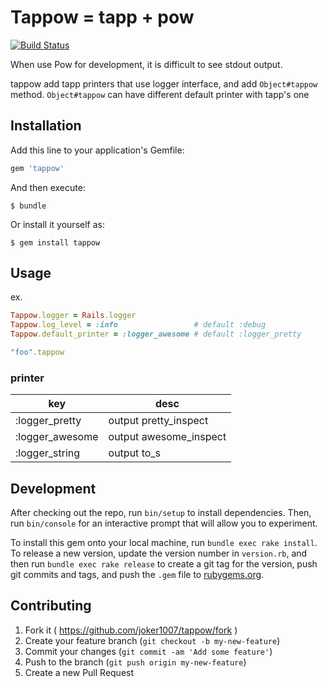 # Tappow = tapp + pow
[![Build Status](https://travis-ci.org/joker1007/tappow.svg?branch=master)](https://travis-ci.org/joker1007/tappow)

When use Pow for development, it is difficult to see stdout output.

tappow add tapp printers that use logger interface, and add `Object#tappow` method.
`Object#tappow` can have different default printer with tapp's one

## Installation

Add this line to your application's Gemfile:

```ruby
gem 'tappow'
```

And then execute:

    $ bundle

Or install it yourself as:

    $ gem install tappow

## Usage

ex.
```ruby
Tappow.logger = Rails.logger
Tappow.log_level = :info                 # default :debug
Tappow.default_printer = :logger_awesome # default :logger_pretty
```

```ruby
"foo".tappow
```

### printer
| key             | desc                   |
| ----            | ----                   |
| :logger_pretty  | output pretty_inspect  |
| :logger_awesome | output awesome_inspect |
| :logger_string  | output to_s            |

## Development

After checking out the repo, run `bin/setup` to install dependencies. Then, run `bin/console` for an interactive prompt that will allow you to experiment. 

To install this gem onto your local machine, run `bundle exec rake install`. To release a new version, update the version number in `version.rb`, and then run `bundle exec rake release` to create a git tag for the version, push git commits and tags, and push the `.gem` file to [rubygems.org](https://rubygems.org).

## Contributing

1. Fork it ( https://github.com/joker1007/tappow/fork )
2. Create your feature branch (`git checkout -b my-new-feature`)
3. Commit your changes (`git commit -am 'Add some feature'`)
4. Push to the branch (`git push origin my-new-feature`)
5. Create a new Pull Request
